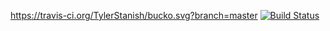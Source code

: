 https://travis-ci.org/TylerStanish/bucko.svg?branch=master 
[![Build Status](https://travis-ci.org/TylerStanish/bucko.svg?branch=master
)](https://travis-ci.org/TylerStanish/bucko)
